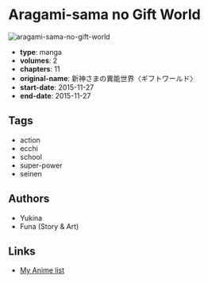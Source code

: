 # Aragami-sama no Gift World

![aragami-sama-no-gift-world](https://cdn.myanimelist.net/images/manga/3/217654.jpg)

-   **type**: manga
-   **volumes**: 2
-   **chapters**: 11
-   **original-name**: 新神さまの異能世界〈ギフトワールド〉
-   **start-date**: 2015-11-27
-   **end-date**: 2015-11-27

## Tags

-   action
-   ecchi
-   school
-   super-power
-   seinen

## Authors

-   Yukina
-   Funa (Story & Art)

## Links

-   [My Anime list](https://myanimelist.net/manga/119499/Aragami-sama_no_Gift_World)
